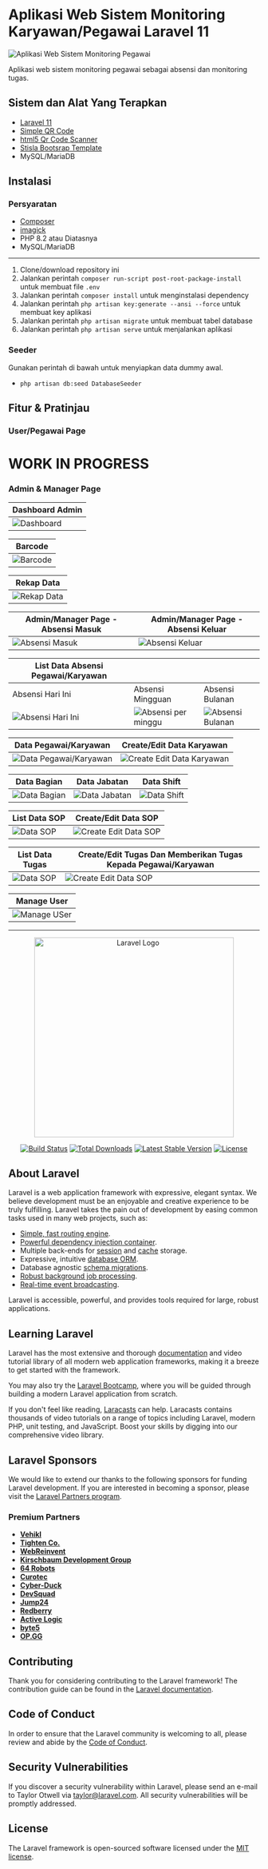 # Aplikasi Web Sistem Monitoring Karyawan/Pegawai Laravel 11

![Aplikasi Web Sistem Monitoring Pegawai](./Screenshot/hero.png)

Aplikasi web sistem monitoring pegawai sebagai absensi dan monitoring tugas.

## Sistem dan Alat Yang Terapkan

-   [Laravel 11](https://laravel.com/)
-   [Simple QR Code](https://github.com/SimpleSoftwareIO/simple-qrcode)
-   [html5 Qr Code Scanner](https://github.com/mebjas/html5-qrcode)
-   [Stisla Bootsrap Template](https://github.com/stisla/stisla)
-   MySQL/MariaDB

## Instalasi

### Persyaratan

-   [Composer](https://getcomposer.org)
-   [imagick](https://github.com/Imagick/imagick)
-   PHP 8.2 atau Diatasnya
-   MySQL/MariaDB

---

1. Clone/download repository ini
2. Jalankan perintah `composer run-script post-root-package-install` untuk membuat file `.env`
3. Jalankan perintah `composer install` untuk menginstalasi dependency
4. Jalankan perintah `php artisan key:generate --ansi --force` untuk membuat key aplikasi
5. Jalankan perintah `php artisan migrate` untuk membuat tabel database
6. Jalankan perintah `php artisan serve` untuk menjalankan aplikasi

### Seeder

Gunakan perintah di bawah untuk menyiapkan data dummy awal.

-   `php artisan db:seed DatabaseSeeder`

## Fitur & Pratinjau

### User/Pegawai Page

# **WORK IN PROGRESS**

### Admin & Manager Page

| Dashboard Admin                                |
| ---------------------------------------------- |
| ![Dashboard](./Screenshot/Admin-Dashboard.png) |

| Barcode                              |
| ------------------------------------ |
| ![Barcode](./Screenshot/Barcode.png) |

| Rekap Data                                       |
| ------------------------------------------------ |
| ![Rekap Data](./Screenshot/Admin-Rekap-Data.png) |

| Admin/Manager Page - Absensi Masuk               | Admin/Manager Page - Absensi Keluar                |
| ------------------------------------------------ | -------------------------------------------------- |
| ![Absensi Masuk](./Screenshot/Absensi-Masuk.png) | ![Absensi Keluar](./Screenshot/Absensi-Keluar.png) |

| List Data Absensi Pegawai/Karyawan                          |                                                               |                                                            |
| ----------------------------------------------------------- | ------------------------------------------------------------- | ---------------------------------------------------------- |
| Absensi Hari Ini                                            | Absensi Mingguan                                              | Absensi Bulanan                                            |
| ![Absensi Hari Ini](./Screenshot/List-Absensi-Hari-Ini.png) | ![Absensi per minggu](./Screenshot/List-Absensi-Mingguan.png) | ![Absensi Bulanan](./Screenshot/List-Absensi-Bulanan.png) |

| Data Pegawai/Karyawan                                         | Create/Edit Data Karyawan                                         |
| ------------------------------------------------------------- | ----------------------------------------------------------------- |
| ![Data Pegawai/Karyawan](./Screenshot/Data-Pegawai-Table.png) | ![Create Edit Data Karyawan](./Screenshot/Data-Pegawai-Input.png) |

| Data Bagian                                  | Data Jabatan                                   | Data Shift                                 |
| -------------------------------------------- | ---------------------------------------------- | ------------------------------------------ |
| ![Data Bagian](./Screenshot/Data-Bagian.png) | ![Data Jabatan](./Screenshot/Data-Jabatan.png) | ![Data Shift](./Screenshot/Data-Shift.png) |

| List Data SOP                          | Create/Edit Data SOP                               |
| -------------------------------------- | -------------------------------------------------- |
| ![Data SOP](./Screenshot/List-SOP.png) | ![Create Edit Data SOP](./Screenshot/List-SOP.png) |

| List Data Tugas                        | Create/Edit Tugas Dan Memberikan Tugas Kepada Pegawai/Karyawan |
| -------------------------------------- | -------------------------------------------------------------- |
| ![Data SOP](./Screenshot/List-SOP.png) | ![Create Edit Data SOP](./Screenshot/List-SOP.png)             |

| Manage User                                    |
| ---------------------------------------------- |
| ![Manage USer](./Screenshot/Manage%20User.png) |

---

<p align="center"><a href="https://laravel.com" target="_blank"><img src="https://raw.githubusercontent.com/laravel/art/master/logo-lockup/5%20SVG/2%20CMYK/1%20Full%20Color/laravel-logolockup-cmyk-red.svg" width="400" alt="Laravel Logo"></a></p>

<p align="center">
<a href="https://github.com/laravel/framework/actions"><img src="https://github.com/laravel/framework/workflows/tests/badge.svg" alt="Build Status"></a>
<a href="https://packagist.org/packages/laravel/framework"><img src="https://img.shields.io/packagist/dt/laravel/framework" alt="Total Downloads"></a>
<a href="https://packagist.org/packages/laravel/framework"><img src="https://img.shields.io/packagist/v/laravel/framework" alt="Latest Stable Version"></a>
<a href="https://packagist.org/packages/laravel/framework"><img src="https://img.shields.io/packagist/l/laravel/framework" alt="License"></a>
</p>

## About Laravel

Laravel is a web application framework with expressive, elegant syntax. We believe development must be an enjoyable and creative experience to be truly fulfilling. Laravel takes the pain out of development by easing common tasks used in many web projects, such as:

-   [Simple, fast routing engine](https://laravel.com/docs/routing).
-   [Powerful dependency injection container](https://laravel.com/docs/container).
-   Multiple back-ends for [session](https://laravel.com/docs/session) and [cache](https://laravel.com/docs/cache) storage.
-   Expressive, intuitive [database ORM](https://laravel.com/docs/eloquent).
-   Database agnostic [schema migrations](https://laravel.com/docs/migrations).
-   [Robust background job processing](https://laravel.com/docs/queues).
-   [Real-time event broadcasting](https://laravel.com/docs/broadcasting).

Laravel is accessible, powerful, and provides tools required for large, robust applications.

## Learning Laravel

Laravel has the most extensive and thorough [documentation](https://laravel.com/docs) and video tutorial library of all modern web application frameworks, making it a breeze to get started with the framework.

You may also try the [Laravel Bootcamp](https://bootcamp.laravel.com), where you will be guided through building a modern Laravel application from scratch.

If you don't feel like reading, [Laracasts](https://laracasts.com) can help. Laracasts contains thousands of video tutorials on a range of topics including Laravel, modern PHP, unit testing, and JavaScript. Boost your skills by digging into our comprehensive video library.

## Laravel Sponsors

We would like to extend our thanks to the following sponsors for funding Laravel development. If you are interested in becoming a sponsor, please visit the [Laravel Partners program](https://partners.laravel.com).

### Premium Partners

-   **[Vehikl](https://vehikl.com/)**
-   **[Tighten Co.](https://tighten.co)**
-   **[WebReinvent](https://webreinvent.com/)**
-   **[Kirschbaum Development Group](https://kirschbaumdevelopment.com)**
-   **[64 Robots](https://64robots.com)**
-   **[Curotec](https://www.curotec.com/services/technologies/laravel/)**
-   **[Cyber-Duck](https://cyber-duck.co.uk)**
-   **[DevSquad](https://devsquad.com/hire-laravel-developers)**
-   **[Jump24](https://jump24.co.uk)**
-   **[Redberry](https://redberry.international/laravel/)**
-   **[Active Logic](https://activelogic.com)**
-   **[byte5](https://byte5.de)**
-   **[OP.GG](https://op.gg)**

## Contributing

Thank you for considering contributing to the Laravel framework! The contribution guide can be found in the [Laravel documentation](https://laravel.com/docs/contributions).

## Code of Conduct

In order to ensure that the Laravel community is welcoming to all, please review and abide by the [Code of Conduct](https://laravel.com/docs/contributions#code-of-conduct).

## Security Vulnerabilities

If you discover a security vulnerability within Laravel, please send an e-mail to Taylor Otwell via [taylor@laravel.com](mailto:taylor@laravel.com). All security vulnerabilities will be promptly addressed.

## License

The Laravel framework is open-sourced software licensed under the [MIT license](https://opensource.org/licenses/MIT).
